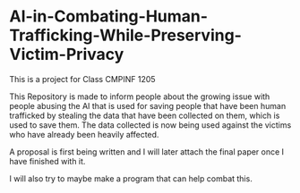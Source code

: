 # AI-in-Combating-Human-Trafficking-While-Preserving-Victim-Privacy
This is a project for Class CMPINF 1205


This Repository is made to inform people about the growing issue with people abusing the AI that is used for saving people that have been human trafficked by stealing the data that have been collected on them, which is used to save them. The data collected is now being used against the victims who have already been heavily affected.

A proposal is first being written and I will later attach the final paper once I have finished with it.

I will also try to maybe make a program that can help combat this.

